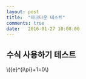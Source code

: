 ```yaml
---
layout: post
title:  "마크다운 테스트"
comments: true
date:   2016-01-27 10:08:00
---
```


## 수식 사용하기 테스트

\\({e}^{i\pi}+1=0\\)
